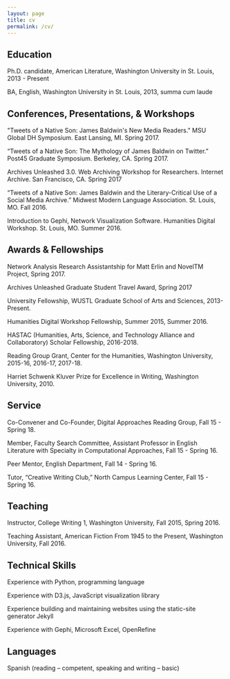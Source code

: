 ```yaml
---
layout: page
title: cv
permalink: /cv/
---
```


Education
---

Ph.D. candidate, American Literature, Washington University in St. Louis, 2013 - Present
 
BA, English, Washington University in St. Louis, 2013, summa cum laude

 

Conferences, Presentations, & Workshops
---
"Tweets of a Native Son: James Baldwin's New Media Readers." MSU Global DH Symposium. East Lansing, MI. Spring 2017.

“Tweets of a Native Son: The Mythology of James Baldwin on Twitter.” Post45 Graduate Symposium. Berkeley, CA. Spring 2017.

Archives Unleashed 3.0. Web Archiving Workshop for Researchers. Internet Archive.
 San Francisco, CA. Spring 2017

“Tweets of a Native Son: James Baldwin and the Literary-Critical Use of a Social Media Archive.” Midwest Modern Language Association. St. Louis, MO. Fall 2016.

Introduction to Gephi, Network Visualization Software. Humanities Digital Workshop. St. Louis, MO. Summer 2016.


Awards & Fellowships
---

Network Analysis Research Assistantship for Matt Erlin and NovelTM Project, Spring 2017.

Archives Unleashed Graduate Student Travel Award, Spring 2017

University Fellowship, WUSTL Graduate School of Arts and Sciences,                    2013-Present.

Humanities Digital Workshop Fellowship, Summer                                                        2015, Summer 2016.

HASTAC (Humanities, Arts, Science, and Technology Alliance and Collaboratory) Scholar Fellowship,                                                                          2016-2018.

Reading Group Grant, Center for the Humanities, Washington University, 2015-16, 2016-17, 2017-18.

Harriet Schwenk Kluver Prize for Excellence in Writing, Washington University, 	2010.	

 

Service
---


Co-Convener and Co-Founder, Digital Approaches Reading Group,	  Fall 15 - Spring 18.
 
Member, Faculty Search Committee, Assistant Professor in 
English Literature with Specialty in Computational Approaches,	   Fall 15 - Spring 16.

Peer Mentor, English Department,	    Fall 14 - Spring 16.


Tutor, “Creative Writing Club,” North Campus Learning Center,                    Fall 15 - Spring 16.


Teaching
---


Instructor, College Writing 1, Washington University, Fall 2015, Spring 2016.

Teaching Assistant, American Fiction From 1945 to the Present, Washington University,		 Fall 2016.
							


Technical Skills
---

Experience with Python, programming language

Experience with D3.js, JavaScript visualization library

Experience building and maintaining websites using the static-site generator Jekyll

Experience with Gephi, Microsoft Excel, OpenRefine


Languages
---
Spanish (reading – competent, speaking and writing – basic)

